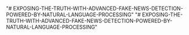 "# EXPOSING-THE-TRUTH-WITH-ADVANCED-FAKE-NEWS-DETECTION-POWERED-BY-NATURAL-LANGUAGE-PROCESSING" 
"# EXPOSING-THE-TRUTH-WITH-ADVANCED-FAKE-NEWS-DETECTION-POWERED-BY-NATURAL-LANGUAGE-PROCESSING" 
